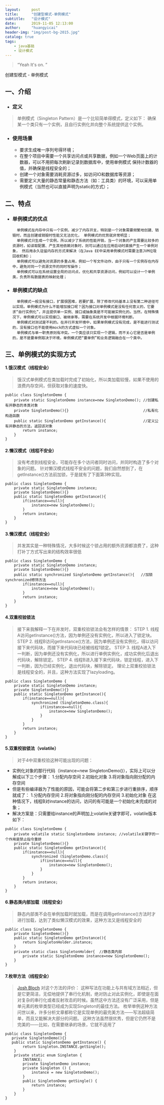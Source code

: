 ```yaml
---
layout:     post
title:      "创建型模式-单例模式"
subtitle:   "设计模式"
date:       2019-11-05 12:13:00
author:     "huangyicai"
header-img: "img/post-bg-2015.jpg"
catalog: true
tags:
    - java基础
    - 设计模式
---
```



> “Yeah It's on. ”

创建型模式 - 单例模式

## 一、介绍
- ### 定义

> 单例模式（Singleton Pattern）是一个比较简单得模式，定义如下：
确保某一个类只有一个实例，且自行实例化并向整个系统提供这个实例。

- ### 使用场景

	- 要求生成唯一序列号得环境；
	- 在整个项目中需要一个共享访问点或共享数据，例如一个Web页面上的计数器，可以不用把每次刷新记录到数据库中，使用单例模式	保持计数器的值，并确保是线程安全的；
	- 创建一个对象需要消耗资源过多，如访问IO和数据库等资源；
	- 需要定义大量的静态常量和静态方法（如：工具类）的环境，可以采用单例模式（当然也可以直接声明为static的方式）；

## 二、特点
- ### 单例模式的优点
		单例模式在内存中只有一个实例，减少了内存开支，特别是一个对象需要频繁地创建、销毁时，而且创建或销毁时性能又无法优化， 单例模式的优势就非常明显；
		单例模式只生成一个实例，所以减少了系统的性能开销，当一个对象的产生需要比较多的资源时，如读取配置、产生其他依赖对象时，则可以通过在应用启动时直接产生一个单例对象， 然后用永久驻留内存的方式来解决（在Java EE中采用单例模式时需要注意JVM垃圾回收机制）；
		单例模式可以避免对资源的多重占用，例如一个写文件动作，由于只有一个实例存在内存中，避免对同一个资源文件的同时写操作；
		单例模式可以在系统设置全局的访问点，优化和共享资源访问，例如可以设计一个单例类，负责所有数据表的映射处理；

- ### 单例模式的缺点
		单例模式一般没有接口，扩展很困难，若要扩展，除了修改代码基本上没有第二种途径可以实现。单例模式为什么不能增加接口呢？因为接口对单例模式是没有任何意义的，它要求“自行实例化”，并且提供单一实例、接口或抽象类是不可能被实例化的。当然，在特殊情况下，单例模式可以实现接口、被继承等，需要在系统开发中根据环境判断。
		单例模式对测试是不利的。在并行开发环境中，如果单例模式没有完成，是不能进行测试的，没有接口也不能使用mock的方式虚拟一个对象。
		单例模式与单一职责原则有冲突。一个类应该只实现一个逻辑，而不关心它是否是单例的，是不是要单例取决于环境，单例模式把“要单例”和业务逻辑融合在一个类中。

## 三、单例模式的实现方式

#### 1.饿汉模式（线程安全）
>饿汉式单例模式在类加载时完成了初始化，所以类加载较慢，如果不使用的浪费内存空间，但获取对象的速度快。
```
public class SingletonDemo {
    private static SingletonDemo instance=new SingletonDemo(); //创建私有并静态的本类对象
    private SingletonDemo(){}                                  //私有化构造函数
    public static SingletonDemo getInstance(){                 //定义公有并静态的方法，返回该对象
        return instance;
    }
}
```

#### 2.懒汉模式（线程不安全）
>  没有考虑到线程安全，可能存在多个访问者同时访问，并同时构造了多个对象的问题。
针对懒汉模式线程不安全的问题，我们自然想到了，在getInstance()方法前加锁，于是就有了下面第3种实现。
```
public class SingletonDemo {
    private static SingletonDemo instance;
    private SingletonDemo(){}
    public static SingletonDemo getInstance(){
        if(instance==null){
            instance=new SingletonDemo();
        }
        return instance;
    }
}
```

#### 3.懒汉模式（线程安全）
> 并发其实是一种特殊情况，大多时候这个锁占用的额外资源都浪费了，这种打补丁方式写出来的结构效率很低
```
public class SingletonDemo {
    private static SingletonDemo instance;
    private SingletonDemo(){}
    public static synchronized SingletonDemo getInstance(){   //加锁 synchronized修饰方法
        if(instance==null){
            instance=new SingletonDemo();
        }
        return instance;
    }
}
```

#### 4.双重校验锁法
> 接下来我解释一下在并发时，双重校验锁法会有怎样的情景：
STEP 1. 线程A访问getInstance()方法，因为单例还没有实例化，所以进入了锁定块。
STEP 2. 线程B访问getInstance()方法，因为单例还没有实例化，得以访问接下来代码块，而接下来代码块已经被线程1锁定。
STEP 3. 线程A进入下一判断，因为单例还没有实例化，所以进行单例实例化，成功实例化后退出代码块，解除锁定。
STEP 4. 线程B进入接下来代码块，锁定线程，进入下一判断，因为已经实例化，退出代码块，解除锁定。
理论上双重校验锁法是线程安全的，并且，这种方法实现了lazyloading。
```
public class SingletonDemo {
    private static SingletonDemo instance;
    private SingletonDemo(){}
    public static SingletonDemo getInstance(){
        if(instance==null){
            synchronized (SingletonDemo.class){
                if(instance==null){
                    instance=new SingletonDemo();
                }
            }
        }
        return instance;
    }
}
```

#### 5.双重校验锁法（volatile）
> 对于4中双重校验这种可能出现的问题：
- 实例化对象的那行代码（instance=new SingletonDemo()），实际上可以分解成以下三个步骤：
		1.分配内存空间
		2.初始化对象
		3.将对象指向刚分配的内存空间
- 但是有些编译器为了性能的原因，可能会将第二步和第三步进行重排序，顺序就成了：
		1.分配内存空间
		2.将对象指向刚分配的内存空间
		3.初始化对象
		在这种情况下，线程B对instance的访问，访问的有可能是一个初始化未完成的对象； 
- 解决方案是：只需要给instance的声明加上volatile关键字即可，volatile版本如下：
```
public class SingletonDemo {
    private volatile static SingletonDemo instance; //volatile关键字的一个作用是禁止指令重排
    private SingletonDemo(){}
    public static SingletonDemo getInstance(){
        if(instance==null){
            synchronized (SingletonDemo.class){
                if(instance==null){
                    instance=new SingletonDemo();
                }
            }
        }
        return instance;
    }
}
```

#### 6.静态类内部加载（线程安全）
>静态内部类不会在单例加载时就加载，而是在调用getInstance()方法时才进行加载，达到了类似懒汉模式的效果，这种方法又是线程安全的
```
public class SingletonDemo {
    private SingletonDemo(){}
    public static SingletonDemo getInstance(){
        return SingletonHolder.instance;
    }
    private static class SingletonHolder{  //静态类内部
        private static SingletonDemo instance=new SingletonDemo();
    }
}
```

#### 7.枚举方法（线程安全）
> [Josh Bloch](https://www.mdeditor.com/) 对这个方法的评价：
这种写法在功能上与共有域方法相近，但是它更简洁，无偿地提供了串行化机制，绝对防止对此实例化，即使是在面对复杂的串行化或者反射攻击的时候。虽然这中方法还没有广泛采用，但是单元素的枚举类型已经成为实现Singleton的最佳方法。
枚举单例这种方法问世以来，许多分析文章都称它是实现单例的最完美方法——写法超级简单，而且又能解决大部分的问题。
这种方法虽然很优秀，但是它仍然不是完美的——比如，在需要继承的场景，它就不适用了
```
public class SingletonDemo {
   private SingletonDemo(){}
   public static SingletonDemo getInstance() {
        return Singleton.INSTANCE.getSingle();
    }
    private static enum Singleton {
        INSTANCE;
        private SingletonDemo instance;
        private Singleton () {
            instance = new SingletonDemo();
        }
        public SingletonDemo getSingle() {
            return instance;
        }
    }
}
```








